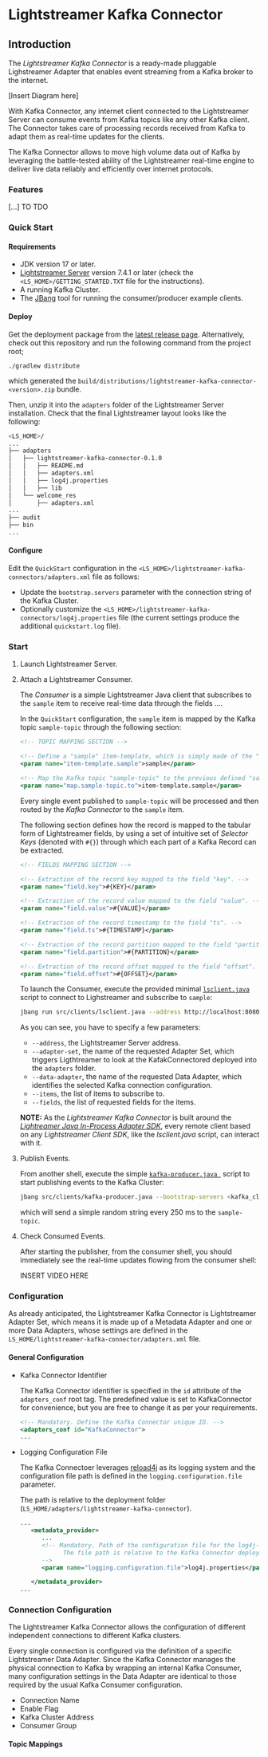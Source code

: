# Lightstreamer Kafka Connector

## Introduction

The _Lightstreamer Kafka Connector_ is a ready-made pluggable Lighstreamer Adapter that enables event streaming from a Kafka broker to the internet.

[Insert Diagram here]

With Kafka Connector, any internet client connected to the Lightstreamer Server can consume events from Kafka topics like any other Kafka client. The Connector takes care of processing records received from Kafka to adapt them as real-time updates for the clients.

The Kafka Connector allows to move high volume data out of Kafka by leveraging the battle-tested ability of the Lightstreamer real-time engine to deliver live data reliably and efficiently over internet protocols.

### Features

[...] TO TDO

### Quick Start

#### Requirements

- JDK version 17 or later.
- [Lightstreamer Server](https://lightstreamer.com/download/) version 7.4.1  or later (check the `<LS_HOME>/GETTING_STARTED.TXT` file for the instructions).
- A running Kafka Cluster.
- The [JBang](https://www.jbang.dev/documentation/guide/latest/installation.html) tool for running the consumer/producer example clients.
 
#### Deploy

Get the deployment package from the [latest release page](releases). Alternatively, check out this repository and run the following command from the project root;

`./gradlew distribute`

which generated the `build/distributions/lightstreamer-kafka-connector-<version>.zip` bundle.

Then, unzip it into the `adapters` folder of the Lightstreamer Server installation.
Check that the final Lightstreamer layout looks like the following:

```sh
<LS_HOME>/
...
├── adapters
│   ├── lightstreamer-kafka-connector-0.1.0
│   │   ├── README.md
│   │   ├── adapters.xml
│   │   ├── log4j.properties
│   │   ├── lib
│   └── welcome_res
│       ├── adapters.xml
...
├── audit
├── bin
...
```

#### Configure

Edit the `QuickStart` configuration in the `<LS_HOME>/lightstreamer-kafka-connectors/adapters.xml` file as follows:

- Update the `bootstrap.servers` parameter with the connection string of the Kafka Cluster.
- Optionally customize the `<LS_HOME>/lightstreamer-kafka-connectors/log4j.properties` file (the current settings produce the additional `quickstart.log` file).

### Start

1. Launch Lightstreamer Server.

2. Attach a Lightstreamer Consumer.

   The _Consumer_ is a simple Lightstreamer Java client that subscribes to the `sample` item to receive real-time data through the fields ....

   In the `QuickStart` configuration, the `sample` item is mapped by the Kafka topic `sample-topic` through the following section:
   
   ```xml
   <!-- TOPIC MAPPING SECTION -->

   <!-- Define a "sample" item-template, which is simply made of the "sample" item name to be used by the Lighstreamer Client subscription. -->
   <param name="item-template.sample">sample</param>

   <!-- Map the Kafka topic "sample-topic" to the previous defined "sample" item template. -->
   <param name="map.sample-topic.to">item-template.sample</param>
   ```
   
   Every single event published to `sample-topic` will be processed and then routed by the _Kafka Connector_ to the `sample` item.

   The following section defines how the record is mapped to the tabular form of Lightstreamer fields, by using a set of intuitive set of _Selector Keys_ (denoted with `#{}`)  through which each part of a Kafka Record can be extracted.

   ```xml
   <!-- FIELDS MAPPING SECTION -->

   <!-- Extraction of the record key mapped to the field "key". -->
   <param name="field.key">#{KEY}</param>

   <!-- Extraction of the record value mapped to the field "value". -->
   <param name="field.value">#{VALUE}</param>

   <!-- Extraction of the record timestamp to the field "ts". -->
   <param name="field.ts">#{TIMESTAMP}</param>

   <!-- Extraction of the record partition mapped to the field "partition". -->
   <param name="field.partition">#{PARTITION}</param>

   <!-- Extraction of the record offset mapped to the field "offset". -->
   <param name="field.offset">#{OFFSET}</param>  
   ```
   
   To launch the Consumer, execute the provided minimal [`lsclient.java`](src/clients/lsclient.java) script to connect to Lighstreamer and subscribe to `sample`:

    ```sh
    jbang run src/clients/lsclient.java --address http://localhost:8080 --adapter-set KafkaConnector --data-adapter QuickStart --items sample --fields key,value,partition,offset
    ```
    
    As you can see, you have to specify a few parameters:

    - `--address`, the Lightstreamer Server address.
    -  `--adapter-set`, the name of the requested Adapter Set, which triggers Ligthtreamer to look at the KafakConnectored deployed into the `adapters` folder.
    - `--data-adapter`, the name of the requested Data Adapter, which identifies the selected Kafka connection configuration.
    - `--items`, the list of items to subscribe to.
    - `--fields`, the list of requested fields for the items.

    **NOTE:** As the _Lightstreamer Kafka Connector_ is built around the [_Lightreamer Java In-Process Adapter SDK_](https://github.com/Lightstreamer/Lightstreamer-lib-adapter-java-inprocess), every remote client based on any _Lightstreamer Client SDK_, like the _lsclient.java_ script, can interact with it.
    
4. Publish Events.

   From another shell, execute the simple [`kafka-producer.java `](src/clients/kafka-producer.java) script to start publishing events to the Kafka Cluster:

   ```sh
   jbang src/clients/kafka-producer.java --bootstrap-servers <kafka_cluster_address> --topic sample-topic
   ```

   which will send a simple random string every 250 ms to the `sample-topic`.

5. Check Consumed Events.

   After starting the publisher, from the consumer shell, you should immediately see the real-time updates flowing from the consumer shell:

   INSERT VIDEO HERE

### Configuration

As already anticipated, the Lightstreamer Kafka Connector is Lightstreamer Adapter Set, which means it is made up of a Metadata Adapter and one or more Data Adapters, whose settings are defined in the `LS_HOME/lightstreamer-kafka-connector/adapters.xml` file.


#### General Configuration

- Kafka Connector Identifier

   The Kafka Connector identifier is specified in the `id` attribute of the `adapters_conf` root tag.
   The predefined value is set to KafkaConnector for convenience, but you are free to change it as per your requirements.

   ```xml
   <!-- Mandatory. Define the Kafka Connector unique ID. -->
   <adapters_conf id="KafkaConnector">
   ...
   ```

 - Logging Configuration File

   The Kafka Connectoer leverages [reload4j](https://reload4j.qos.ch/) as its logging system and the configuration file path is defined in the `logging.configuration.file` parameter.

   The path is relative to the deployment folder (`LS_HOME/adapters/lightstreamer-kafka-connector`).

   ```xml
   ...
      <metadata_provider>
         ...
         <!-- Mandatory. Path of the configuration file for the log4j-based logging system.
               The file path is relative to the Kafka Connector deployment directory.
         -->
         <param name="logging.configuration.file">log4j.properties</param>

      </metadata_provider>
   ...
   ```

### Connection Configuration

The Lightstreamer Kafka Connector allows the configuration of different independent connections to different Kafka clusters. 

Every single connection is configured via the definition of a specific Lightstreamer Data Adapter.
Since the Kafka Connector manages the physical connection to Kafka by wrapping an internal Kafka Consumer, many configuration settings in the Data Adapter are identical to those required by the usual Kafka Consumer configuration.

- Connection Name
- Enable Flag
- Kafka Cluster Address
- Consumer Group

#### Topic Mappings



